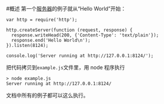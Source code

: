 #概述
第一个[服务器](http.html)的例子就从“Hello World”开始：  

    var http = require('http');

    http.createServer(function (request, response) {
      response.writeHead(200, {'Content-Type': 'text/plain'});
      response.end('Hello World\n');
    }).listen(8124);

    console.log('Server running at http://127.0.0.1:8124/');

把代码拷贝到`example.js`文件里，用 node 程序执行

    > node example.js
    Server running at http://127.0.0.1:8124/
  
文档中所有的例子都可以这么执行。   
